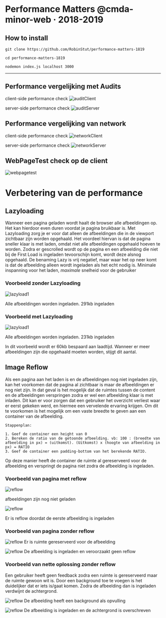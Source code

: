 # Performance Matters @cmda-minor-web · 2018-2019

## How to install

```
git clone https://github.com/RobinStut/performance-matters-1819

cd performance-matters-1819

nodemon index.js localhost 3000

```

---

## Performance vergelijking met Audits

client-side performance check
![auditClient](auditClient.png)

server-side performance check
![auditServer](auditServer.png)

## Performance vergelijking van network

client-side performance check
![networkClient](networkClient.png)

server-side performance check
![networkServer](networkServer.png)

## WebPageTest check op de client

![webpagetest](webpagetest.png)

# Verbetering van de performance

## Lazyloading

Wanneer een pagina geladen wordt haalt de browser alle afbeeldingen op. Het kan hierdoor even duren voordat je pagina bruikbaar is. Met Lazyloading zorg je er voor dat alleen de afbeeldingen die in de viewport zichtbaar zijn worden opgehaald. Het voordeel hiervan is dat de pagina sneller klaar is met laden, omdat niet alle afbeeldingen opgehaald hoeven te worden. Zodra er gescrolled wordt op de pagina en een afbeelding die niet bij de First Load is ingeladen tevoorschijn komt, wordt deze alsnog opgehaald. De benaming Lazy is vrij negatief, maar waar het op neer komt is dat de afbeelding alleen wordt ingeladen als het echt nodig is. Minimale inspanning voor het laden, _maximale_ snelheid voor de gebruiker

### Voorbeeld zonder Lazyloading

![lazyload1](lazyload1.png)

Alle afbeeldingen worden ingeladen. 291kb ingeladen

### Voorbeeld met Lazyloading

![lazyload1](lazyload1.png)

Alle afbeeldingen worden ingeladen. 231kb ingeladen

In dit voorbeeld wordt er 60kb bespaard aan laadtijd. Wanneer er meer afbeeldingen zijn die opgehaald moeten worden, stijgt dit aantal.

## Image Reflow

Als een pagina aan het laden is en de afbeeldingen nog niet ingeladen zijn, kan het voorkomen dat de pagina al zichtbaar is maar de afbeeldingen er nog niet zijn. In dat geval is het mogelijk dat de ruimtes tussen de content en de afbeeldingen verspringen zodra er wel een afbeelding klaar is met inladen. Dit kan er voor zorgen dat een gebruiker het overzicht verliest waar er eerst gekeken werd, en hiermee een vervelende ervaring krijgen. Om dit te voorkomen is het mogelijk om een vaste breedte te geven aan een container van de afbeelding.

```
Stappenplan:

1. Geef de container een height van 0
2. Bereken de ratio van de getoonde afbeelding. vb: 100 : (breedte van afbeelding in px) = (uitkomst). (Uitkomst) x (hoogte van afbeelding in px) = RATIO
3. Geef de container een padding-bottom van het berekende RATIO.
```

Op deze manier heeft de container de ruimte al gereserveerd voor de afbeelding en verspringt de pagina niet zodra de afbeelding is ingeladen.

### Voorbeeld van pagina met reflow

![reflow](reflow1.png)

afbeeldingen zijn nog niet geladen

![reflow](reflow2.png)

Er is reflow doordat de eerste afbeelding is ingeladen

### Voorbeeld van pagina zonder reflow

![reflow](reflow3.png)
Er is ruimte gereserveerd voor de afbeelding

![reflow](reflow5.png)
De afbeelding is ingeladen en veroorzaakt geen reflow

### Voorbeeld van nette oplossing zonder reflow

Een gebruiker heeft geen feedback zodra een ruimte is gereserveerd maar de ruimte gewoon wit is. Door een background toe te voegen is het duidelijker dat er iets is/gaat komen. Zodra de afbeelding dan is ingeladen verdwijnt de achtergrond.

![reflow](reflow4.png)
De afbeelding heeft een background als opvulling

![reflow](reflow5.png)
De afbeelding is ingeladen en de achtergrond is overschreven
